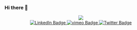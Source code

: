 ### Hi there 👋


<div id="header" align="center">
  <img src="https://images.squarespace-cdn.com/content/v1/63598cdf7198ed5ea501e271/27709bd7-2ada-4a87-a252-f764f4ebe487/DG_logo_21_400_low_fps.gif" width-="200" />
  <div id="badges">
    <a href="https://www.linkedin.com/in/dave-greber/">
      <img src="https://img.shields.io/badge/LinkedIn-blue?style=for-the-badge&logo=linkedin&logoColor=white" alt="LinkedIn Badge"/>
    </a>
    <a href="https://vimeo.com/greber">
      <img src="https://img.shields.io/badge/vimeo-blue?style=for-the-badge&logo=vimeo&logoColor=white" alt="vimeo Badge"/>
    </a>
    <a href="https://twitter.com/davegreber">
      <img src="https://img.shields.io/badge/Twitter-blue?style=for-the-badge&logo=twitter&logoColor=white" alt="Twitter Badge"/>
    </a>
      <div>
        <img src="https://komarev.com/ghpvc/?username=davegreber&style=flat-square&color=blue" alt=""/>
      </div>
  </div>
</div>
<!--
**davegreber/davegreber** is a ✨ _special_ ✨ repository because its `README.md` (this file) appears on your GitHub profile.

Here are some ideas to get you started:

- 🔭 I’m currently working on ...
- 🌱 I’m currently learning ...
- 👯 I’m looking to collaborate on ...
- 🤔 I’m looking for help with ...
- 💬 Ask me about ...
- 📫 How to reach me: ...
- 😄 Pronouns: ...
- ⚡ Fun fact: ...
-->
